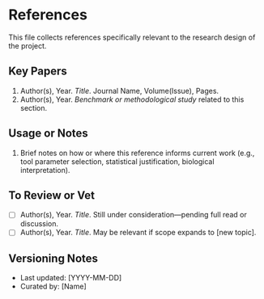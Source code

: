 # References

This file collects references specifically relevant to the research design of the project.

## Key Papers

1. Author(s), Year. *Title*. Journal Name, Volume(Issue), Pages.
2. Author(s), Year. *Benchmark or methodological study* related to this section.

## Usage or Notes

1. Brief notes on how or where this reference informs current work (e.g., tool parameter selection, statistical justification, biological interpretation).

## To Review or Vet

- [ ] Author(s), Year. *Title*. Still under consideration—pending full read or discussion.
- [ ] Author(s), Year. *Title*. May be relevant if scope expands to [new topic].

## Versioning Notes

- Last updated: [YYYY-MM-DD]
- Curated by: [Name]
